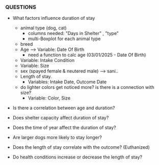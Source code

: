 ### QUESTIONS

- What factors influence duration of stay
  - animal type (dog, cat)
    - columns needed: "Days in Shelter" , "type"
    - multi-Boxplot for each animal type
  - breed
  - Age --> Variable: Date Of Birth
      - need a function to calc age (03/01/2025 - Date Of Birth)
  - Variable: Intake Condition
  - Variable: Size
  - sex (spayed female & neutered male) --> sani..
  - Length of stay. 
    - Variables: Intake Date, Outcome Date
  - do lighter colors get noticed more? is there is a connection with size?
    - Variable: Color, Size

- Is there a correlation between age and duration?
- Does shelter capacity affect duration of stay?
- Does the time of year affect the duration of stay?
- Are larger dogs more likely to stay longer?
- Does the length of stay correlate with the outcome? (Euthanized)
- Do health conditions increase or decrease the length of stay?
